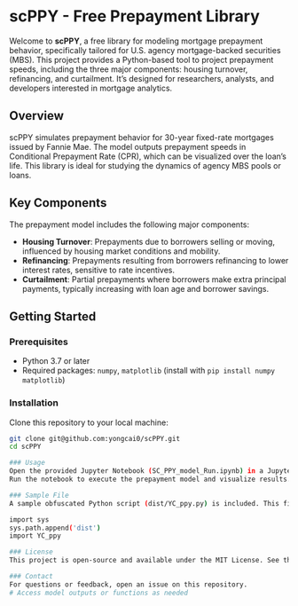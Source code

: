 # scPPY - Free Prepayment Library

Welcome to **scPPY**, a free library for modeling mortgage prepayment behavior, specifically tailored for U.S. agency mortgage-backed securities (MBS). This project provides a Python-based tool to project prepayment speeds, including the three major components: housing turnover, refinancing, and curtailment. It’s designed for researchers, analysts, and developers interested in mortgage analytics.

## Overview
scPPY simulates prepayment behavior for 30-year fixed-rate mortgages issued by Fannie Mae. The model outputs prepayment speeds in Conditional Prepayment Rate (CPR), which can be visualized over the loan’s life. This library is ideal for studying the dynamics of agency MBS pools or loans.

## Key Components
The prepayment model includes the following major components:
- **Housing Turnover**: Prepayments due to borrowers selling or moving, influenced by housing market conditions and mobility.
- **Refinancing**: Prepayments resulting from borrowers refinancing to lower interest rates, sensitive to rate incentives.
- **Curtailment**: Partial prepayments where borrowers make extra principal payments, typically increasing with loan age and borrower savings.

## Getting Started
### Prerequisites
- Python 3.7 or later
- Required packages: `numpy`, `matplotlib` (install with `pip install numpy matplotlib`)

### Installation
Clone this repository to your local machine:
```bash
git clone git@github.com:yongcai0/scPPY.git
cd scPPY

### Usage
Open the provided Jupyter Notebook (SC_PPY_model_Run.ipynb) in a Jupyter environment.
Run the notebook to execute the prepayment model and visualize results.

### Sample File
A sample obfuscated Python script (dist/YC_ppy.py) is included. This file, protected with Pyarmor, generates the prepayment projections. To use it, ensure the dist/ folder and its runtime files (pyarmor_runtime_xxxxxx/) are intact, and import it in your notebook:

import sys
sys.path.append('dist')
import YC_ppy

### License
This project is open-source and available under the MIT License. See the LICENSE file for details.

### Contact
For questions or feedback, open an issue on this repository.
# Access model outputs or functions as needed

